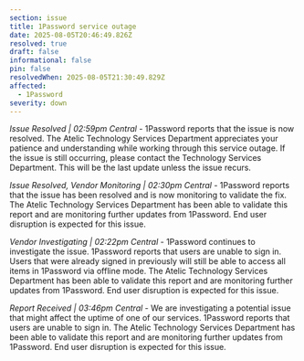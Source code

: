 ```yaml
---
section: issue
title: 1Password service outage
date: 2025-08-05T20:46:49.826Z
resolved: true
draft: false
informational: false
pin: false
resolvedWhen: 2025-08-05T21:30:49.829Z
affected:
  - 1Password
severity: down
---
```

*Issue Resolved | 02:59pm Central* - 1Password reports that the issue is now resolved. The Atelic Technology Services Department appreciates your patience and understanding while working through this service outage. If the issue is still occurring, please contact the Technology Services Department. This will be the last update unless the issue recurs.

*Issue Resolved, Vendor Monitoring | 02:30pm Central* - 1Password reports that the issue has been resolved and is now monitoring to validate the fix. The Atelic Technology Services Department has been able to validate this report and are monitoring further updates from 1Password. End user disruption is expected for this issue.

*Vendor Investigating | 02:22pm Central* - 1Password continues to investigate the issue. 1Password reports that users are unable to sign in. Users that were already signed in previously will still be able to access all items in 1Password via offline mode. The Atelic Technology Services Department has been able to validate this report and are monitoring further updates from 1Password. End user disruption is expected for this issue.

*Report Received | 03:46pm Central* - We are investigating a potential issue that might affect the uptime of one of our services. 1Password reports that users are unable to sign in. The Atelic Technology Services Department has been able to validate this report and are monitoring further updates from 1Password. End user disruption is expected for this issue.